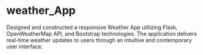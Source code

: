 # weather_App
Designed and constructed a responsive Weather App utilizing Flask, OpenWeatherMap API, and Bootstrap technologies. The application delivers real-time weather updates to users through an intuitive and contemporary user interface. 
